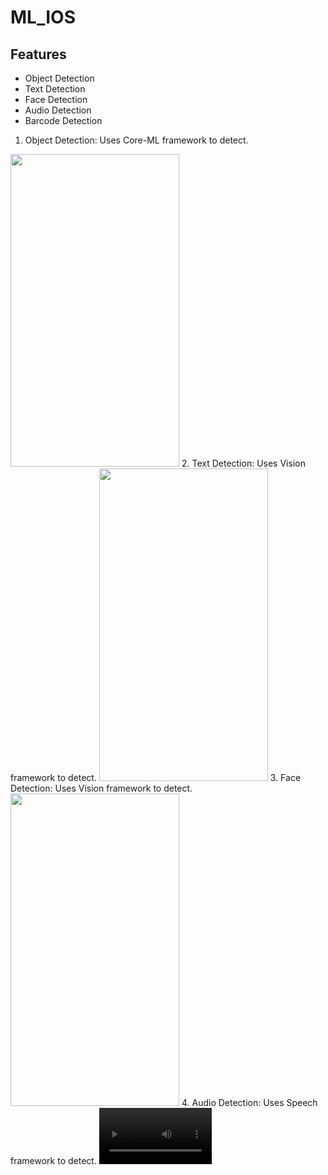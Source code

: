 # ML_IOS

## Features
- Object Detection
- Text Detection
- Face Detection
- Audio Detection
- Barcode Detection

1. Object Detection: Uses Core-ML framework to detect.
<img src="https://user-images.githubusercontent.com/66485679/145362141-4d123d7c-17d5-436a-8fd2-899f53fef0aa.png" width="270" height="500">
2. Text Detection: Uses Vision framework to detect.
 <img src="https://user-images.githubusercontent.com/66485679/145362858-ffdc9b5f-7546-4045-a5c0-253db3ea6708.png" width="270" height="500">
3. Face Detection: Uses Vision framework to detect.
<img src="https://user-images.githubusercontent.com/66485679/145363452-aeaec503-ec3a-4945-90ae-ea0cb3c0ac45.png" width="270" height="500">
4. Audio Detection: Uses Speech framework to detect.
<video src='https://user-images.githubusercontent.com/66485679/145365064-0e8a915d-273e-46d0-8b7a-0398e0fb6e3e.mov' width=180/>
5. Barcode Detection: Uses Vision framework to detect.
 <video src='https://user-images.githubusercontent.com/66485679/145363778-84a23a0b-e0f7-47ca-b3a3-6efeb60b5eb9.mov' width=180/>
 



